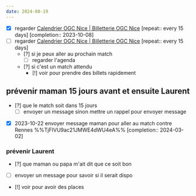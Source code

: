 ```yaml
---
date: 2024-08-19
---
```

- [x] regarder [Calendrier OGC Nice | Billetterie OGC Nice](https://billetterie.ogcnice.com/fr/match/calendrier)  [repeat:: every 15 days]  [completion:: 2023-10-08]
- [ ] regarder [Calendrier OGC Nice | Billetterie OGC Nice](https://billetterie.ogcnice.com/fr/match/calendrier)  [repeat:: every 15 days]
	- [?] si je peux aller au prochain match
		- [ ] regarder l'agenda
	- [?] si c'est un match attendu 
		- [!] voir pour prendre des billets rapidement
## prévenir maman 15 jours avant et ensuite Laurent
- [?] que le match soit dans 15 jours
	- [ ] envoyer un message sinon mettre un rappel pour envoyer message
- [X] 2023-10-22 envoyer message maman pour aller au match contre Rennes  %%TjFIVU9ac21JMWE4dWU4eA%%  [completion:: 2024-03-02]

### prévenir Laurent 
- [?] que maman ou papa m'ait dit que ce soit bon
- [ ] envoyer un message pour savoir si il serait dispo
- [!] voir pour avoir des places
